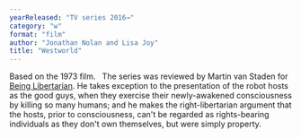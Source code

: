 ```yaml
---
yearReleased: "TV series 2016→"
category: "w"
format: "film"
author: "Jonathan Nolan and Lisa Joy"
title: "Westworld"
---
```

Based on the 1973 film.
 
The series was reviewed by Martin van Staden  for <a href="https://beinglibertarian.com/westworld-roots-self-ownership-chiefs-thoughts/"> Being Libertarian</a>. He takes exception to the presentation of the  robot hosts as the good guys, when they exercise their  newly-awakened consciousness by killing so many humans; and he makes  the right-libertarian argument that the hosts, prior to  consciousness, can't be regarded as rights-bearing individuals as  they don't own themselves, but were simply property.
 